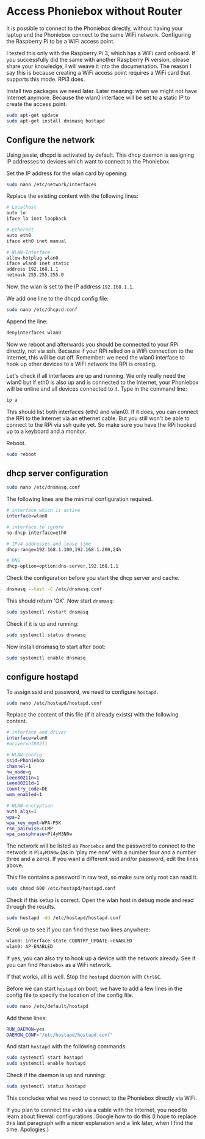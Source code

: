 
# Access Phoniebox without Router

It is possible to connect to the Phoniebox directly, without having your
laptop and the Phoniebox connect to the same WiFi network. Configuring the
Raspberry Pi to be a WiFi access point.

I tested this only with the Raspberry Pi 3, which has a WiFi card onboard.
If you successfully did the same with another Raspberry Pi version, please
share your knowledge, I will weave it into the documenation. The reason I
say this is because creating a WiFi access point requires a WiFi card that
supports this mode. RPi3 does.

Install two packages we need later. Later meaning: when we might not have Internet anymore. Because the wlan0
interface will be set to a static IP
to create the access point.

```bash
sudo apt-get update
sudo apt-get install dnsmasq hostapd
```

## Configure the network

Using jessie, dhcpd is activated by default. This dhcp daemon is assigning
IP addresses to devices which want to connect to the Phoniebox.

Set the IP address for the wlan card by opening:

```bash
sudo nano /etc/network/interfaces
```

Replace the existing content with the following lines:

```bash
# Localhost
auto lo
iface lo inet loopback

# Ethernet
auto eth0
iface eth0 inet manual

# WLAN-Interface
allow-hotplug wlan0
iface wlan0 inet static
address 192.168.1.1
netmask 255.255.255.0
```

Now, the wlan is set to the IP address `192.168.1.1`.

We add one line to the dhcpd config file:

```bash
sudo nano /etc/dhcpcd.conf
```

Append the line:

```bash
denyinterfaces wlan0
```

Now we reboot and afterwards you should be connected to your RPi directly, not via ssh.
Because if your RPi relied on a WiFi connection to the Internet, this will be cut off.
Remember: we need the wlan0 interface to hook up other devices to a WiFi network the
RPi is creating.

Let's check if all interfaces are up and running. We only really need the wlan0
but if eth0 is also up and is connected to the Internet, your Phoniebox will be online
and all devices connected to it. Type in the command line:

```bash
ip a
```

This should list both interfaces (eth0 and wlan0). If it does, you can connect the RPi
to the Internet via an ethernet cable. But you still won't be able to connect to the
RPi via ssh quite yet. So make sure you have the RPi hooked up to a keyboard and a
monitor.

Reboot.

```bash
sudo reboot
```

## dhcp server configuration

```bash
sudo nano /etc/dnsmasq.conf
```

The following lines are the minimal configuration required.

```bash
# interface which is active
interface=wlan0

# interface to ignore
no-dhcp-interface=eth0

# IPv4 addresses and lease time
dhcp-range=192.168.1.100,192.168.1.200,24h

# DNS
dhcp-option=option:dns-server,192.168.1.1
```

Check the configuration before you start the dhcp server and
cache.

```bash
dnsmasq --test -C /etc/dnsmasq.conf
```

This should return 'OK'. Now start `dnsmasq`:

```bash
sudo systemctl restart dnsmasq
```

Check if it is up and running:

```bash
sudo systemctl status dnsmasq
```

Now install dnsmasq to start after boot:

```bash
sudo systemctl enable dnsmasq
```

## configure hostapd

To assign ssid and password, we need to configure
`hostapd`.

```bash
sudo nano /etc/hostapd/hostapd.conf
```

Replace the content of this file (if it already exists) with
the following content.

```bash
# interface and driver
interface=wlan0
#driver=nl80211

# WLAN-config
ssid=Phoniebox
channel=1
hw_mode=g
ieee80211n=1
ieee80211d=1
country_code=DE
wmm_enabled=1

# WLAN-encryption
auth_algs=1
wpa=2
wpa_key_mgmt=WPA-PSK
rsn_pairwise=CCMP
wpa_passphrase=Pl4yM3N0w
```

The network will be listed as `Phoniebox` and the password
to connect to the network is `Pl4yM3N0w` (as in 'play me now' with a number four and a number three and a zero). If you want a different ssid and/or password, edit the lines above.

This file contains a password in raw text, so make
sure only root can read it.

```bash
sudo chmod 600 /etc/hostapd/hostapd.conf
```

Check if this setup is correct. Open
the wlan host in debug mode and read through the results.

```bash
sudo hostapd -dd /etc/hostapd/hostapd.conf
```

Scroll up to see if you can find these two lines anywhere:

```bash
wlan0: interface state COUNTRY_UPDATE->ENABLED
wlan0: AP-ENABLED 
```

If yes, you can also try to hook
up a device with the network already.
See if you can find `Phoniebox` as a WiFi network.

If that works, all is well. Stop the `hostapd` daemon with `Ctrl&C`.

Before we can start `hostapd` on boot, we have to add a few lines
in the config file to specify
the location of the config file.

```bash
sudo nano /etc/default/hostapd
```

Add these lines:

```bash
RUN_DAEMON=yes
DAEMON_CONF="/etc/hostapd/hostapd.conf"
```

And start `hostapd` with the following commands:

```bash
sudo systemctl start hostapd
sudo systemctl enable hostapd
```

Check if the daemon is up and running:

```bash
sudo systemctl status hostapd
```

This concludes what we need to connect to the Phoniebox directly via WiFi.

If you plan to connect the `eth0` via a cable with the Internet, you need to learn about firewall configurations. Google how to do this (I hope to replace this last paragraph with a nicer explanation and a link later, when I find the time. Apologies.)
